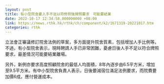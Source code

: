 ```yaml
---
layout: post
title: 有小型院舍憂人手不足以符修例後牌照要求　可能要結業
date: 2022-10-17 12:34:58.000000000 +08:00
link: https://news.rthk.hk/rthk/ch/component/k2/1671319-20221017.htm
categories: rthk
---
```


立法會正審議修訂院舍法例的草案，多方面提升院舍質素，包括增加人手比例等。不過，有小型院舍表示，現時聘請人手已非常困難，憂慮日後人手不足以符合牌照要求，最差情況可能要結業離場。

另外，新例亦要求高度照顧院舍的最低人均面積，8年內逐步由6.5平方米，增加至9.5平方米。有中小型院舍負責人表示，日後要減宿位滿足法例要求，而院費要加價6成，應付營運成本。
